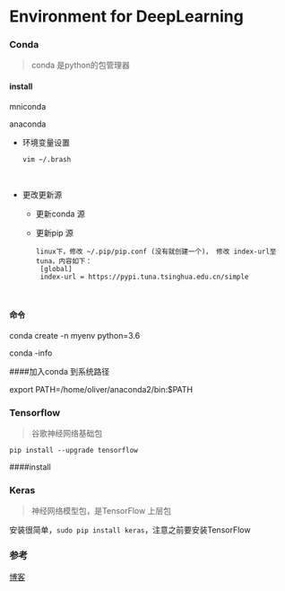 # Environment for DeepLearning

### Conda

> conda 是python的包管理器

#### install

mniconda

anaconda

- 环境变量设置

  ~~~shell
  vim ~/.brash
  ~~~

  ​

- 更改更新源 

  - 更新conda 源

  - 更新pip 源

    ~~~
    linux下，修改 ~/.pip/pip.conf (没有就创建一个)， 修改 index-url至tuna，内容如下：
     [global]
     index-url = https://pypi.tuna.tsinghua.edu.cn/simple

    ~~~

    ​

#### 命令

conda create -n myenv python=3.6

conda -info

####加入conda 到系统路径

export PATH=/home/oliver/anaconda2/bin:$PATH

### Tensorflow

> 谷歌神经网络基础包

```
pip install --upgrade tensorflow
```

####install

### Keras 

> 神经网络模型包，是TensorFlow 上层包

安装很简单，`sudo pip install keras`，注意之前要安装TensorFlow

### 参考

[博客](http://inmachineswetrust.com/posts/deep-learning-setup/)